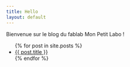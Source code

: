```yaml
---
title: Hello
layout: default
---
```

 
Bienvenue sur le blog du fablab Mon Petit Labo !

<ul>
  {% for post in site.posts %}
    <li>
      <a href="{{ post.url }}">{{ post.title }}</a>
    </li>
  {% endfor %}
</ul>
